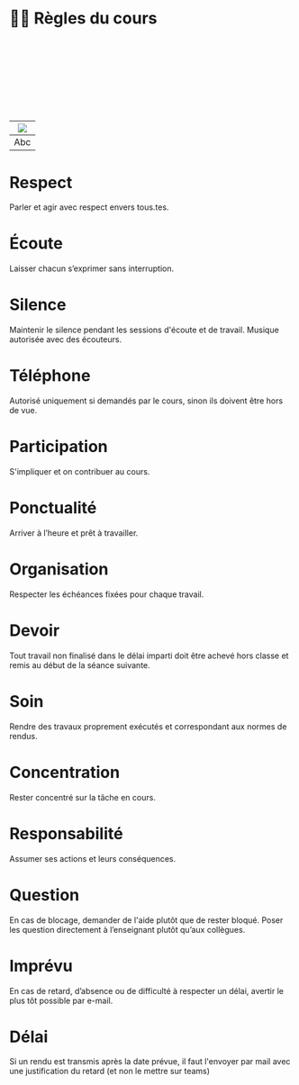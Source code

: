 # ☝🏻 Règles du cours



# &nbsp;
# &nbsp;

|![](links/2-Anatomique5.gif) |
|:---:|
| Abc | 

# Respect
Parler et agir avec respect envers tous.tes.

# Écoute
Laisser chacun s’exprimer sans interruption.

# Silence
Maintenir le silence pendant les sessions d'écoute et de travail. Musique autorisée avec des écouteurs.

# Téléphone
Autorisé uniquement si demandés par le cours, sinon ils doivent être hors de vue.

# Participation
S'impliquer et on contribuer au cours.

# Ponctualité
Arriver à l’heure et prêt à travailler.

# Organisation
Respecter les échéances fixées pour chaque travail.

# Devoir
Tout travail non finalisé dans le délai imparti doit être achevé hors classe et remis au début de la séance suivante.

# Soin
Rendre des travaux proprement exécutés et correspondant aux normes de rendus.

# Concentration
Rester concentré sur la tâche en cours.

# Responsabilité
Assumer ses actions et leurs conséquences.

# Question
En cas de blocage, demander de l'aide plutôt que de rester bloqué. Poser les question directement à l’enseignant plutôt qu’aux collègues.

# Imprévu
En cas de retard, d’absence ou de difficulté à respecter un délai, avertir le plus tôt possible par e-mail.

# Délai
Si un rendu est transmis après la date prévue, il faut l'envoyer par mail avec une justification du retard (et non le mettre sur teams)


<!-- |![](links/Eval28.gif) |
|:---:|
| Juste ou faux |  -->